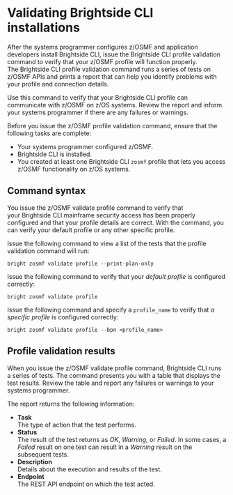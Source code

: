 # Validating Brightside CLI installations

After the systems programmer configures z/OSMF and application developers install Brightside CLI, issue the Brightside CLI profile validation command to verify that your z/OSMF profile will function properly. The Brightside CLI profile validation command runs a series of tests on z/OSMF APIs and prints a report that can help you identify problems with your profile and connection details.

Use this command to verify that your Brightside CLI profile can communicate with z/OSMF on z/OS systems. Review the report and inform your systems programmer if there are any failures or warnings.

Before you issue the z/OSMF profile validation command, ensure that the following tasks are complete:

  - Your systems programmer configured z/OSMF.
  - Brightside CLI is installed.
  - You created at least one Brightside CLI `zosmf` profile that lets you access z/OSMF functionality on z/OS systems.

## Command syntax

You issue the z/OSMF validate profile command to verify that your Brightside CLI mainframe security access has been properly configured and that your profile details are correct. With the command, you can verify your default profile or any other specific profile.    

Issue the following command to view a list of the tests that the profile validation command will run: 

```
bright zosmf validate profile --print-plan-only
```

Issue the following command to verify that your *default profile* is configured correctly:    

```
bright zosmf validate profile
```

Issue the following command and specify a `profile_name` to verify that *a specific profile* is configured correctly:    

```
bright zosmf validate profile --bpn <profile_name>
```

## Profile validation results

When you issue the z/OSMF validate profile command, Brightside CLI runs a series of tests. The command presents you with a table that displays the test results. Review the table and report any
failures or warnings to your systems programmer.

The report returns the following information:

  - **Task**      
    The type of action that the test performs.
  - **Status**      
    The result of the test returns as *OK*, *Warning*, or *Failed*. In
    some cases, a *Failed* result on one test can result in a
    *Warning* result on the subsequent tests.
  - **Description**      
    Details about the execution and results of the test.
  - **Endpoint**      
    The REST API endpoint on which the test acted.
